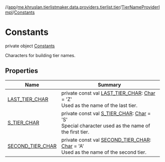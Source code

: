 //[app](../../../../index.md)/[me.khruslan.tierlistmaker.data.providers.tierlist.tier](../../index.md)/[TierNameProviderImpl](../index.md)/[Constants](index.md)

# Constants

private object [Constants](index.md)

Characters for building tier names.

## Properties

| Name | Summary |
|---|---|
| [LAST_TIER_CHAR](-l-a-s-t_-t-i-e-r_-c-h-a-r.md) | private const val [LAST_TIER_CHAR](-l-a-s-t_-t-i-e-r_-c-h-a-r.md): [Char](https://kotlinlang.org/api/latest/jvm/stdlib/kotlin/-char/index.html) = 'Z'<br>Used as the name of the last tier. |
| [S_TIER_CHAR](-s_-t-i-e-r_-c-h-a-r.md) | private const val [S_TIER_CHAR](-s_-t-i-e-r_-c-h-a-r.md): [Char](https://kotlinlang.org/api/latest/jvm/stdlib/kotlin/-char/index.html) = 'S'<br>Special character used as the name of the first tier. |
| [SECOND_TIER_CHAR](-s-e-c-o-n-d_-t-i-e-r_-c-h-a-r.md) | private const val [SECOND_TIER_CHAR](-s-e-c-o-n-d_-t-i-e-r_-c-h-a-r.md): [Char](https://kotlinlang.org/api/latest/jvm/stdlib/kotlin/-char/index.html) = 'A'<br>Used as the name of the second tier. |
